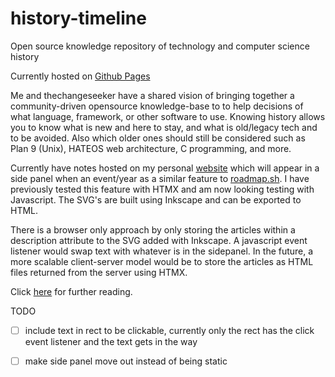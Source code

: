 # history-timeline
Open source knowledge repository of technology and computer science history

Currently hosted on [Github Pages](https://joe-bulfer.github.io/history-timeline/)

Me and thechangeseeker have a shared vision of bringing together a community-driven opensource knowledge-base to to help decisions of what language, framework, or other software to use. Knowing history allows you to know what is new and here to stay, and what is old/legacy tech and to be avoided. Also which older ones should still be considered such as Plan 9 (Unix), HATEOS web architecture, C programming, and more.

Currently have notes hosted on my personal [website](https://joebulfer.com/History/Timeline) which will appear in a side panel when an event/year as a similar feature to [roadmap.sh](https://roadmap.sh/frontend). I have previously tested this feature with HTMX and am now looking testing with Javascript. The SVG's are built using Inkscape and can be exported to HTML.

There is a browser only approach by only storing the articles within a description attribute to the SVG added with Inkscape. A javascript event listener would swap text with whatever is in the sidepanel. In the future, a more scalable client-server model would be to store the articles as HTML files returned from the server using HTMX. 

Click [here](https://joebulfer.com/Javascript+and+Web+Design/SVG+Timeline) for further reading.

TODO
- [ ] include text in rect to be clickable, currently only the rect has the click event listener and the text gets in the way
- [ ] make side panel move out instead of being static
      
